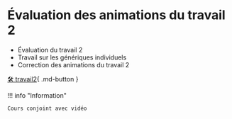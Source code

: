 # Évaluation des animations du travail 2     
<ul>
<li>Évaluation du travail 2</li>
<li>Travail sur les génériques individuels</li>
<li>Correction des animations du travail 2</li>
</ul>   

[🛠️ travail2](exercices_ae/travail2){ .md-button }   <br>   

!!! info "Information"

    Cours conjoint avec vidéo

